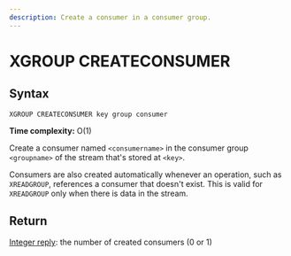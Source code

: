 ```yaml
---
description: Create a consumer in a consumer group.
---
```


# XGROUP CREATECONSUMER

## Syntax

    XGROUP CREATECONSUMER key group consumer

**Time complexity:** O(1)

Create a consumer named `<consumername>` in the consumer group `<groupname>` of the stream that's stored at `<key>`.

Consumers are also created automatically whenever an operation, such as `XREADGROUP`, references a consumer that doesn't exist.
This is valid for `XREADGROUP` only when there is data in the stream.

## Return

[Integer reply](https://redis.io/docs/reference/protocol-spec#resp-integers): the number of created consumers (0 or 1)